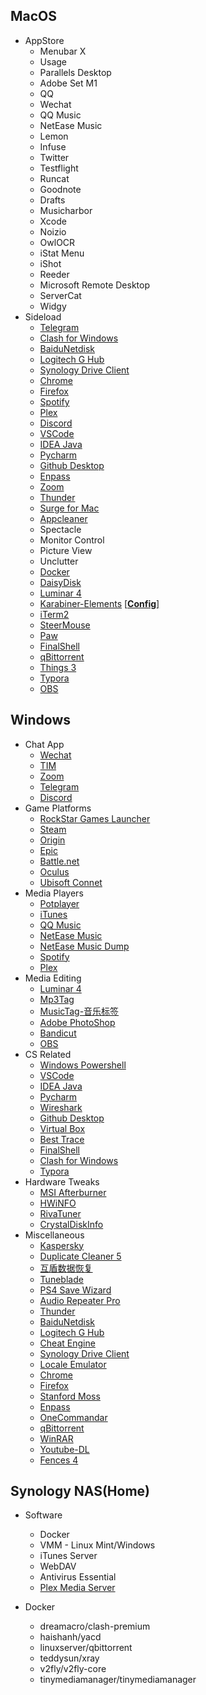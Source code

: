 ## MacOS

- AppStore
    - Menubar X
    - Usage
    - Parallels Desktop
    - Adobe Set M1
    - QQ
    - Wechat
    - QQ Music
    - NetEase Music
    - Lemon
    - Infuse
    - Twitter
    - Testflight
    - Runcat
    - Goodnote
    - Drafts
    - Musicharbor
    - Xcode
    - Noizio
    - OwlOCR
    - iStat Menu
    - iShot
    - Reeder
    - Microsoft Remote Desktop
    - ServerCat
    - Widgy
- Sideload
    - [Telegram](https://desktop.telegram.org/)
    - [Clash for Windows](https://github.com/Fndroid/clash_for_windows_pkg/releases)
    - [BaiduNetdisk](https://pan.baidu.com/download)
    - [Logitech G Hub](https://www.logitechg.com/en-us/innovation/g-hub.html)
    - [Synology Drive Client](https://www.synology.com/en-af/support/download/DS920+?version=6.2#utilities)
    - [Chrome](https://www.google.com/intl/zh-CN/chrome/)
    - [Firefox](https://www.mozilla.org/zh-CN/firefox/new/)
    - [Spotify](https://www.spotify.com/us/download/mac/)
    - [Plex](https://www.plex.tv/media-server-downloads/#plex-app)
    - [Discord](https://discord.com/download)
    - [VSCode](https://code.visualstudio.com/download)
    - [IDEA Java](https://www.jetbrains.com/zh-cn/idea/download/#section=MAC)
    - [Pycharm](https://www.jetbrains.com/zh-cn/pycharm/download/#section=mac)
    - [Github Desktop](https://desktop.github.com/)
    - [Enpass](https://www.enpass.io/downloads/)
    - [Zoom](https://zoom.us/download)
    - [Thunder](https://www.xunlei.com/)
    - [Surge for Mac](https://nssurge.com/)
    - [Appcleaner](https://freemacsoft.net/appcleaner/)
    - Spectacle
    - Monitor Control
    - Picture View
    - Unclutter
    - [Docker](https://www.docker.com/get-started/)
    - [DaisyDisk](https://daisydiskapp.com/)
    - [Luminar 4](https://community.skylum.com/hc/en-us/community/posts/360006646480-Luminar-4-Download-Links)
    - [Karabiner-Elements](https://karabiner-elements.pqrs.org/) [[**Config**]](https://github.com/729376442/Software/blob/main/Config/MacOS/Karabiner-Elements/Config.json)
    - [iTerm2](https://iterm2.com/downloads.html)
    - [SteerMouse](https://plentycom.jp/en/steermouse/download.php)
    - [Paw](https://paw.cloud/)
    - [FinalShell](https://www.hostbuf.com/t/988.html)
    - [qBittorrent](https://www.qbittorrent.org/download.php)
    - [Things 3](https://github.com/729376442/Software/blob/main/Archive/MacOS/Things%203.15.8.dmg)
    - [Typora](https://typora.io/)
    - [OBS](https://obsproject.com/)

## Windows


- Chat App
    - [Wechat](https://windows.weixin.qq.com/?lang=zh_CN)
    - [TIM](https://tim.qq.com/download.html)
    - [Zoom](https://zoom.us/download)
    - [Telegram](https://desktop.telegram.org/)
    - [Discord](https://discord.com/download)
- Game Platforms
    - [RockStar Games Launcher](https://socialclub.rockstargames.com/rockstar-games-launcher)
    - [Steam](https://store.steampowered.com/about/)
    - [Origin](https://www.origin.com/usa/en-us/store/download)
    - [Epic](https://store.epicgames.com/en-US/download)
    - [Battle.net](https://battle.net/)
    - [Oculus](https://www.oculus.com/setup/)
    - [Ubisoft Connet](https://ubisoftconnect.com/en-US/)
- Media Players
    - [Potplayer](https://potplayer.daum.net/)
    - [iTunes](https://support.apple.com/downloads/itunes)
    - [QQ Music](https://y.qq.com/download/download.html)
    - [NetEase Music](https://music.163.com/#/download)
    - [NetEase Music Dump](https://github.com/729376442/Software/blob/main/Archive/Windows/ncmDump.zip)
    - [Spotify](https://www.spotify.com/us/download/windows/)
    - [Plex](https://www.plex.tv/media-server-downloads/#plex-app)
- Media Editing
    - [Luminar 4](https://community.skylum.com/hc/en-us/community/posts/360006646480-Luminar-4-Download-Links)
    - [Mp3Tag](https://www.mp3tag.de/en/download.html)
    - [MusicTag-音乐标签](https://meta.appinn.net/t/topic/27789)
    - [Adobe PhotoShop](https://www.adobe.com/products/photoshop/free-trial-download.html)
    - [Bandicut](https://www.bandicam.com/bandicut-video-cutter/ing/)
    - [OBS](https://obsproject.com/)
- CS Related
    - [Windows Powershell](https://www.microsoft.com/en-us/p/windows-terminal/9n0dx20hk701?activetab=pivot:overviewtab)
    - [VSCode](https://code.visualstudio.com/download)
    - [IDEA Java](https://www.jetbrains.com/zh-cn/idea/download/#section=windows)
    - [Pycharm](https://www.jetbrains.com/zh-cn/pycharm/download/#section=windows)
    - [Wireshark](https://www.wireshark.org/download.html)
    - [Github Desktop](https://desktop.github.com/)
    - [Virtual Box](https://www.virtualbox.org/wiki/Downloads)
    - [Best Trace](https://www.ipip.net/product/client.html)
    - [FinalShell](https://www.hostbuf.com/t/988.html)
    - [Clash for Windows](https://github.com/Fndroid/clash_for_windows_pkg/releases)
    - [Typora](https://typora.io/)
- Hardware Tweaks
    - [MSI Afterburner](https://www.msi.com/Landing/afterburner/graphics-cards)
    - [HWiNFO](https://www.hwinfo.com/download/)
    - [RivaTuner](https://www.guru3d.com/files-details/rtss-rivatuner-statistics-server-download.html)
    - [CrystalDiskInfo](https://crystalmark.info/en/download/)
- Miscellaneous
    - [Kaspersky](https://www.kaspersky.com.au/downloads/internet-security-free-trial)
    - [Duplicate Cleaner 5](https://www.duplicatecleaner.com/)
    - [互盾数据恢复](https://www.huifutz.com/download)
    - [Tuneblade](http://www.tuneblade.com/)
    - [PS4 Save Wizard](https://www.savewizard.net/beta/)
    - [Audio Repeater Pro](https://www.audiorepeater.com/)
    - [Thunder](https://www.xunlei.com/)
    - [BaiduNetdisk](https://pan.baidu.com/download)
    - [Logitech G Hub](https://www.logitechg.com/en-us/innovation/g-hub.html)
    - [Cheat Engine](https://www.cheatengine.org/downloads.php)
    - [Synology Drive Client](https://www.synology.com/en-af/support/download/DS920+?version=6.2#utilities)
    - [Locale Emulator](https://github.com/729376442/Software/blob/main/Archive/Windows/Locale.Emulator.2.4.1.0.zip)
    - [Chrome](https://www.google.com/intl/zh-CN/chrome/)
    - [Firefox](https://www.mozilla.org/zh-CN/firefox/new/)
    - [Stanford Moss](https://theory.stanford.edu/~aiken/moss/)
    - [Enpass](https://www.enpass.io/downloads/)
    - [OneCommandar](https://onecommander.com/)
    - [qBittorrent](https://www.qbittorrent.org/download.php)
    - [WinRAR](https://www.win-rar.com/download.html?&L=0)
    - [Youtube-DL](https://github.com/729376442/Software/tree/main/Archive/Windows/youtube-dl)
    - [Fences 4](https://www.stardock.com/products/fences/download)

## Synology NAS(Home)

- Software
    - Docker
    - VMM - Linux Mint/Windows
    - iTunes Server
    - WebDAV
    - Antivirus Essential
    - [Plex Media Server](https://www.plex.tv/media-server-downloads/#plex-media-server)

- Docker
    - dreamacro/clash-premium
    - haishanh/yacd
    - linuxserver/qbittorrent
    - teddysun/xray
    - v2fly/v2fly-core
    - tinymediamanager/tinymediamanager
